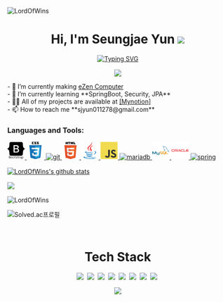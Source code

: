<p align="left"> <img src="https://komarev.com/ghpvc/?username=LordOfWins&label=Profile%20views&color=0e75b6&style=flat" alt="LordOfWins" /> 
<h1 align="center">Hi, I'm Seungjae Yun <img src="https://raw.githubusercontent.com/MartinHeinz/MartinHeinz/master/wave.gif" width="30px"> </h1>
<p align="center"><a href="https://git.io/typing-svg"><img src="https://readme-typing-svg.demolab.com?font=Fira+Code&pause=1000&width=435&lines=I+am+a+supreme+backend+developer.;" alt="Typing SVG" /></a></p>

<p align="center"><img align="center"src="https://github-profile-trophy.vercel.app/?username=LordOfWins&theme=onedark&no-frame=true&row=1&&margin-w=20&no-bg=true"</a></p>
- 🔭 I’m currently making <a href="http://pc.java-webapp.blog">eZen Computer</a><br>
- 🌱 I’m currently learning **SpringBoot, Security, JPA**<br>
- 👨‍💻 All of my projects are available at <a href="https://efficient-switch-38d.notion.site/4bf9750aa3cc48f2b573c31c6f6fb206">[Mynotion]</a><br>
- 📫 How to reach me **sjyun011278@gmail.com**<br>

<h3 align="left">Languages and Tools:</h3>
<p align="left"> <a href="https://getbootstrap.com" target="_blank" rel="noreferrer"> <img src="https://raw.githubusercontent.com/devicons/devicon/master/icons/bootstrap/bootstrap-plain-wordmark.svg" alt="bootstrap" width="40" height="40"/> </a> <a href="https://www.w3schools.com/css/" target="_blank" rel="noreferrer"> <img src="https://raw.githubusercontent.com/devicons/devicon/master/icons/css3/css3-original-wordmark.svg" alt="css3" width="40" height="40"/> </a> <a href="https://git-scm.com/" target="_blank" rel="noreferrer"> <img src="https://www.vectorlogo.zone/logos/git-scm/git-scm-icon.svg" alt="git" width="40" height="40"/> </a> <a href="https://www.w3.org/html/" target="_blank" rel="noreferrer"> <img src="https://raw.githubusercontent.com/devicons/devicon/master/icons/html5/html5-original-wordmark.svg" alt="html5" width="40" height="40"/> </a> <a href="https://www.java.com" target="_blank" rel="noreferrer"> <img src="https://raw.githubusercontent.com/devicons/devicon/master/icons/java/java-original.svg" alt="java" width="40" height="40"/> </a> <a href="https://developer.mozilla.org/en-US/docs/Web/JavaScript" target="_blank" rel="noreferrer"> <img src="https://raw.githubusercontent.com/devicons/devicon/master/icons/javascript/javascript-original.svg" alt="javascript" width="40" height="40"/> </a> <a href="https://mariadb.org/" target="_blank" rel="noreferrer"> <img src="https://www.vectorlogo.zone/logos/mariadb/mariadb-icon.svg" alt="mariadb" width="40" height="40"/> </a> <a href="https://www.mysql.com/" target="_blank" rel="noreferrer"> <img src="https://raw.githubusercontent.com/devicons/devicon/master/icons/mysql/mysql-original-wordmark.svg" alt="mysql" width="40" height="40"/> </a> <a href="https://www.oracle.com/" target="_blank" rel="noreferrer"> <img src="https://raw.githubusercontent.com/devicons/devicon/master/icons/oracle/oracle-original.svg" alt="oracle" width="40" height="40"/> </a> <a href="https://spring.io/" target="_blank" rel="noreferrer"> <img src="https://www.vectorlogo.zone/logos/springio/springio-icon.svg" alt="spring" width="40" height="40"/> </a> </p>


<a href="https://github.com/LordOfWins/github-readme-stats"><img align="center" src="https://github-readme-stats.vercel.app/api?username=LordOfWins&show_icons=true&include_all_commits=true&theme=onedark&hide_border=true" alt="LordOfWins's github stats" /></a>
<br>

<a href="https://github.com/LordOfWins/github-readme-stats"><img align="center" src="https://github-readme-stats.vercel.app/api/top-langs/?username=LordOfWins&layout=compact&theme=onedark&hide_border=true" /></a>
<p><img align="center" src="https://github-readme-streak-stats.herokuapp.com/?user=LordOfWins&theme=onedark" alt="LordOfWins" /></p>


![Solved.ac프로필](http://mazassumnida.wtf/api/v2/generate_badge?boj=sjyun0112)

<br>




<h1 align="center"> Tech Stack</h1>


<p align="center"/>
<img src="https://img.shields.io/badge/Java-007396?style=plastic&logo=Java&logoColor=white"/></a>&nbsp;
<img src="https://img.shields.io/badge/Spring-6DB33F?style=plastic&logo=Spring&logoColor=white"/></a>&nbsp;
<img src="https://img.shields.io/badge/SpringBoot-6DB33F?style=plastic&logo=SpringBoot&logoColor=white"/></a>&nbsp;
<img src="https://img.shields.io/badge/JavaScript-F7DF1E?style=plastic&logo=JavaScript&logoColor=white"/></a>&nbsp;
<img src="https://img.shields.io/badge/Oracle-F80000?style=plastic&logo=Oracle&logoColor=white"/></a>&nbsp;
<img src="https://img.shields.io/badge/HTML5-E34F26?style=plastic&logo=HTML5&logoColor=white"/></a>&nbsp;
<img src="https://img.shields.io/badge/CSS3-1572B6?style=plastic&logo=CSS3&logoColor=white"/></a>&nbsp;
<img src="https://img.shields.io/badge/Eclipse%20IDE-2C2255.svg?&style=plastic&logo=Eclipse%20IDE&logoColor=white"/></a>&nbsp;


<p align="center">
  <img src="https://capsule-render.vercel.app/api?type=waving&color=gradient&height=60&section=footer"/>
</p>
